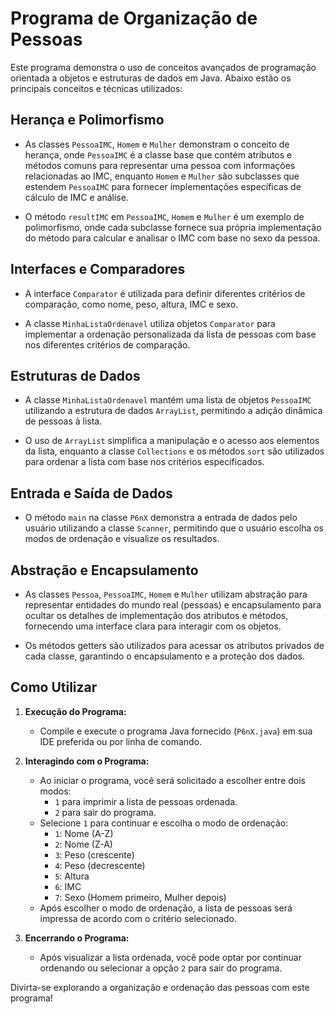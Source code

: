 # Programa de Organização de Pessoas

Este programa demonstra o uso de conceitos avançados de programação orientada a objetos e estruturas de dados em Java. Abaixo estão os principais conceitos e técnicas utilizados:

## Herança e Polimorfismo

- As classes `PessoaIMC`, `Homem` e `Mulher` demonstram o conceito de herança, onde `PessoaIMC` é a classe base que contém atributos e métodos comuns para representar uma pessoa com informações relacionadas ao IMC, enquanto `Homem` e `Mulher` são subclasses que estendem `PessoaIMC` para fornecer implementações específicas de cálculo de IMC e análise.

- O método `resultIMC` em `PessoaIMC`, `Homem` e `Mulher` é um exemplo de polimorfismo, onde cada subclasse fornece sua própria implementação do método para calcular e analisar o IMC com base no sexo da pessoa.

## Interfaces e Comparadores

- A interface `Comparator` é utilizada para definir diferentes critérios de comparação, como nome, peso, altura, IMC e sexo.

- A classe `MinhaListaOrdenavel` utiliza objetos `Comparator` para implementar a ordenação personalizada da lista de pessoas com base nos diferentes critérios de comparação.

## Estruturas de Dados

- A classe `MinhaListaOrdenavel` mantém uma lista de objetos `PessoaIMC` utilizando a estrutura de dados `ArrayList`, permitindo a adição dinâmica de pessoas à lista.

- O uso de `ArrayList` simplifica a manipulação e o acesso aos elementos da lista, enquanto a classe `Collections` e os métodos `sort` são utilizados para ordenar a lista com base nos critérios especificados.

## Entrada e Saída de Dados

- O método `main` na classe `P6nX` demonstra a entrada de dados pelo usuário utilizando a classe `Scanner`, permitindo que o usuário escolha os modos de ordenação e visualize os resultados.

## Abstração e Encapsulamento

- As classes `Pessoa`, `PessoaIMC`, `Homem` e `Mulher` utilizam abstração para representar entidades do mundo real (pessoas) e encapsulamento para ocultar os detalhes de implementação dos atributos e métodos, fornecendo uma interface clara para interagir com os objetos.

- Os métodos getters são utilizados para acessar os atributos privados de cada classe, garantindo o encapsulamento e a proteção dos dados.

## Como Utilizar

1. **Execução do Programa:**
   - Compile e execute o programa Java fornecido (`P6nX.java`) em sua IDE preferida ou por linha de comando.

2. **Interagindo com o Programa:**
   - Ao iniciar o programa, você será solicitado a escolher entre dois modos:
     - `1` para imprimir a lista de pessoas ordenada.
     - `2` para sair do programa.
   - Selecione `1` para continuar e escolha o modo de ordenação:
     - `1`: Nome (A-Z)
     - `2`: Nome (Z-A)
     - `3`: Peso (crescente)
     - `4`: Peso (decrescente)
     - `5`: Altura
     - `6`: IMC
     - `7`: Sexo (Homem primeiro, Mulher depois)
   - Após escolher o modo de ordenação, a lista de pessoas será impressa de acordo com o critério selecionado.

3. **Encerrando o Programa:**
   - Após visualizar a lista ordenada, você pode optar por continuar ordenando ou selecionar a opção `2` para sair do programa.

Divirta-se explorando a organização e ordenação das pessoas com este programa!
